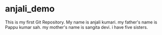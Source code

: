 # anjali_demo
This is my first Git Repository.
My name is anjali kumari.
my father's name is Pappu kumar sah.
my mother's name is sangita devi.
i have five sisters.